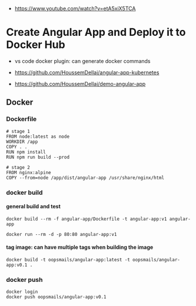 
- https://www.youtube.com/watch?v=etA5xiX5TCA

# Create Angular App and Deploy it to Docker Hub

- vs code docker plugin: can generate docker commands

- https://github.com/HoussemDellai/angular-app-kubernetes
- https://github.com/HoussemDellai/demo-angular-app

## Docker

### Dockerfile

```
# stage 1
FROM node:latest as node
WORKDIR /app
COPY . .
RUN npm install
RUN npm run build --prod

# stage 2
FROM nginx:alpine
COPY --from=node /app/dist/angular-app /usr/share/nginx/html
```

### docker build

#### general build and test

`docker build --rm -f angular-app/Dockerfile -t angular-app:v1 angular-app`

`docker run --rm -d -p 80:80 angular-app:v1`

#### tag image: can have multiple tags when building the image

`docker build -t oopsmails/angular-app:latest -t oopsmails/angular-app:v0.1 .`

### docker push

```
docker login
docker push oopsmails/angular-app:v0.1
```


